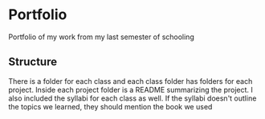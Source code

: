 # Portfolio
Portfolio of my work from my last semester of schooling

## Structure

There is a folder for each class and each class folder has folders for each project. Inside each project folder is a README summarizing the project. I also included the syllabi for each class as well. If the syllabi doesn't outline the topics we learned, they should mention the book we used
